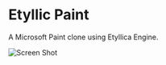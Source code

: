 Etyllic Paint
=============

A Microsoft Paint clone using Etyllica Engine.

![Screen Shot](http://yuripourre.github.com/etyllic-paint/images/screenshot.png)
